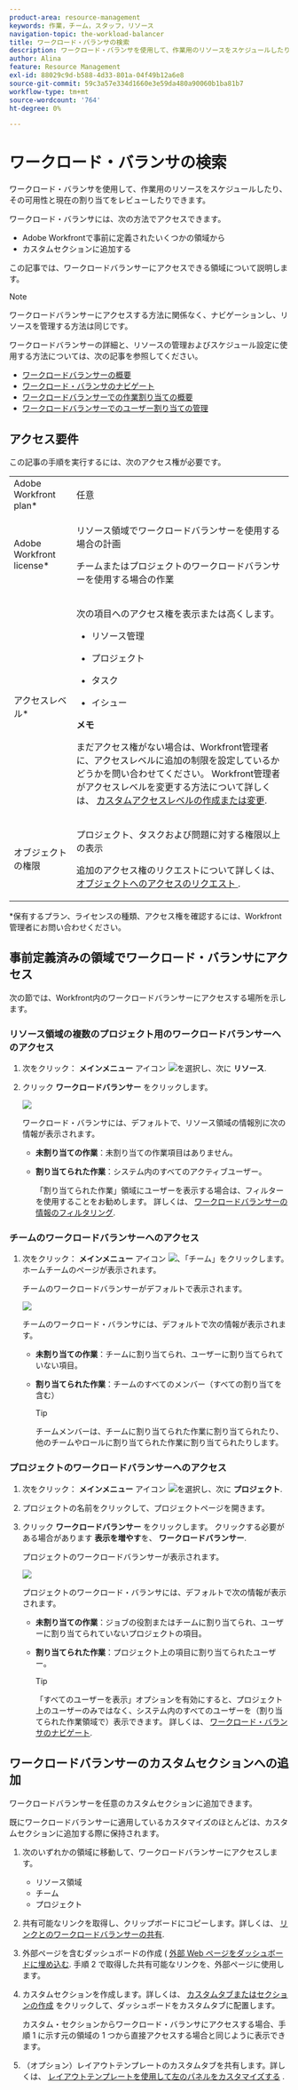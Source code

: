 ```yaml
---
product-area: resource-management
keywords: 作業，チーム，スタッフ，リソース
navigation-topic: the-workload-balancer
title: ワークロード・バランサの検索
description: ワークロード・バランサを使用して、作業用のリソースをスケジュールしたり、その可用性と現在の割り当てをレビューしたりできます。
author: Alina
feature: Resource Management
exl-id: 88029c9d-b588-4d33-801a-04f49b12a6e8
source-git-commit: 59c3a57e334d1660e3e59da480a90060b1ba81b7
workflow-type: tm+mt
source-wordcount: '764'
ht-degree: 0%

---
```


# ワークロード・バランサの検索


ワークロード・バランサを使用して、作業用のリソースをスケジュールしたり、その可用性と現在の割り当てをレビューしたりできます。

ワークロード・バランサには、次の方法でアクセスできます。

* Adobe Workfrontで事前に定義されたいくつかの領域から
* カスタムセクションに追加する

この記事では、ワークロードバランサーにアクセスできる領域について説明します。

>[!NOTE]
>
>ワークロードバランサーにアクセスする方法に関係なく、ナビゲーションし、リソースを管理する方法は同じです。
>
>ワークロードバランサーの詳細と、リソースの管理およびスケジュール設定に使用する方法については、次の記事を参照してください。
>
>* [ワークロードバランサーの概要](../../resource-mgmt/workload-balancer/overview-workload-balancer.md)
>* [ワークロード・バランサのナビゲート](../../resource-mgmt/workload-balancer/navigate-the-workload-balancer.md)
>* [ワークロードバランサーでの作業割り当ての概要](../../resource-mgmt/workload-balancer/assign-work-in-workload-balancer.md)
>* [ワークロードバランサーでのユーザー割り当ての管理](../../resource-mgmt/workload-balancer/manage-user-allocations-workload-balancer.md)
>

## アクセス要件

この記事の手順を実行するには、次のアクセス権が必要です。

<table style="table-layout:auto"> 
 <col> 
 <col> 
 <tbody> 
  <tr> 
   <td role="rowheader">Adobe Workfront plan*</td> 
   <td> <p>任意 </p> </td> 
  </tr> 
  <tr> 
   <td role="rowheader">Adobe Workfront license*</td> 
   <td> <p>リソース領域でワークロードバランサーを使用する場合の計画</p>
   <p>チームまたはプロジェクトのワークロードバランサーを使用する場合の作業</p>
 </td> 
  </tr> 
  <tr> 
   <td role="rowheader">アクセスレベル*</td> 
   <td> <p>次の項目へのアクセス権を表示または高くします。</p> 
    <ul> 
     <li> <p>リソース管理</p> </li> 
     <li> <p>プロジェクト</p> </li> 
     <li> <p>タスク</p> </li> 
     <li> <p>イシュー</p> </li> 
    </ul> <p><b> メモ</b>

まだアクセス権がない場合は、Workfront管理者に、アクセスレベルに追加の制限を設定しているかどうかを問い合わせてください。 Workfront管理者がアクセスレベルを変更する方法について詳しくは、 <a href="../../administration-and-setup/add-users/configure-and-grant-access/create-modify-access-levels.md" class="MCXref xref">カスタムアクセスレベルの作成または変更</a>.</p> </td>
</tr> 
  <tr> 
   <td role="rowheader">オブジェクトの権限</td> 
   <td> <p>プロジェクト、タスクおよび問題に対する権限以上の表示 </p> <p>追加のアクセス権のリクエストについて詳しくは、 <a href="../../workfront-basics/grant-and-request-access-to-objects/request-access.md" class="MCXref xref">オブジェクトへのアクセスのリクエスト </a>.</p> </td> 
  </tr> 
 </tbody> 
</table>

*保有するプラン、ライセンスの種類、アクセス権を確認するには、Workfront管理者にお問い合わせください。

## 事前定義済みの領域でワークロード・バランサにアクセス

次の節では、Workfront内のワークロードバランサーにアクセスする場所を示します。

### リソース領域の複数のプロジェクト用のワークロードバランサーへのアクセス

1. 次をクリック： **メインメニュー** アイコン ![](assets/main-menu-icon.png)を選択し、次に **リソース**.
1. クリック **ワークロードバランサー** をクリックします。

   ![](assets/nwe-balancer-global.png)

   ワークロード・バランサには、デフォルトで、リソース領域の情報別に次の情報が表示されます。

   * **未割り当ての作業**：未割り当ての作業項目はありません。
   * **割り当てられた作業**：システム内のすべてのアクティブユーザー。

     「割り当てられた作業」領域にユーザーを表示する場合は、フィルターを使用することをお勧めします。 詳しくは、 [ワークロードバランサーの情報のフィルタリング](../workload-balancer/filter-information-workload-balancer.md).

### チームのワークロードバランサーへのアクセス

1. 次をクリック： **メインメニュー** アイコン ![](assets/main-menu-icon.png)、「チーム」をクリックします。
ホームチームのページが表示されます。

   チームのワークロードバランサーがデフォルトで表示されます。

   ![](assets/nwe-balancer-team-350x172.png)

   チームのワークロード・バランサには、デフォルトで次の情報が表示されます。

   * **未割り当ての作業**：チームに割り当てられ、ユーザーに割り当てられていない項目。
   * **割り当てられた作業**：チームのすべてのメンバー（すべての割り当てを含む）

     >[!TIP]
     >
     >チームメンバーは、チームに割り当てられた作業に割り当てられたり、他のチームやロールに割り当てられた作業に割り当てられたりします。



### プロジェクトのワークロードバランサーへのアクセス

1. 次をクリック： **メインメニュー** アイコン ![](assets/main-menu-icon.png)を選択し、次に **プロジェクト**.
1. プロジェクトの名前をクリックして、プロジェクトページを開きます。
1. クリック **ワークロードバランサー** をクリックします。 クリックする必要がある場合があります **表示を増やす**&#x200B;を、 **ワークロードバランサー**.

   プロジェクトのワークロードバランサーが表示されます。

   ![](assets/nwe-balancer-project-350x152.png)

   プロジェクトのワークロード・バランサには、デフォルトで次の情報が表示されます。

   * **未割り当ての作業**：ジョブの役割またはチームに割り当てられ、ユーザーに割り当てられていないプロジェクトの項目。
   * **割り当てられた作業**：プロジェクト上の項目に割り当てられたユーザー。

     >[!TIP]
     >
     >「すべてのユーザーを表示」オプションを有効にすると、プロジェクト上のユーザーのみではなく、システム内のすべてのユーザーを（割り当てられた作業領域で）表示できます。 詳しくは、 [ワークロード・バランサのナビゲート](../workload-balancer/navigate-the-workload-balancer.md).


## ワークロードバランサーのカスタムセクションへの追加

ワークロードバランサーを任意のカスタムセクションに追加できます。

既にワークロードバランサーに適用しているカスタマイズのほとんどは、カスタムセクションに追加する際に保持されます。

1. 次のいずれかの領域に移動して、ワークロードバランサーにアクセスします。

   * リソース領域
   * チーム
   * プロジェクト

1. 共有可能なリンクを取得し、クリップボードにコピーします。詳しくは、 [リンクとのワークロードバランサーの共有](../../resource-mgmt/workload-balancer/share-link-for-workload-balancer.md).
1. 外部ページを含むダッシュボードの作成 ( [外部 Web ページをダッシュボードに埋め込む](../../reports-and-dashboards/dashboards/creating-and-managing-dashboards/embed-external-web-page-dashboard.md). 手順 2 で取得した共有可能なリンクを、外部ページに使用します。

   <!--
      (NOTE: ensure this stays correct)
      -->

1. カスタムセクションを作成します。詳しくは、 [カスタムタブまたはセクションの作成](../../workfront-basics/manage-your-account-and-profile/configuring-your-user-profile/create-custom-tabs.md) をクリックして、ダッシュボードをカスタムタブに配置します。

   カスタム・セクションからワークロード・バランサにアクセスする場合、手順 1 に示す元の領域の 1 つから直接アクセスする場合と同じように表示できます。

   <!--
      (NOTE: ensure this stays correct)
     -->

1. （オプション）レイアウトテンプレートのカスタムタブを共有します。詳しくは、  [レイアウトテンプレートを使用して左のパネルをカスタマイズする](../../administration-and-setup/customize-workfront/use-layout-templates/customize-left-panel.md) .


<!--
For a team:

* From the Workload Balancer section of a team.

  You can adjust allocations and review or assign work from multiple projects to individual team members.

For a project:

  You can do the following when you use the Workload Balancer within a project:

   * Assign work on the project to users already assigned other work on the project.
   * Assign work to any user that might not be on the project.

   * View additional work that users are assigned to on other projects.
   * Adjust user allocations to work items.-->